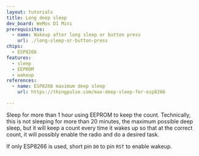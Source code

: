 ```yaml
---
layout: tutorials
title: Long deep sleep
dev_board: WeMos D1 Mini
prerequisites:
  - name: Wakeup after long sleep or button press
    url: ./long-sleep-or-button-press
chips:
  - ESP8266
features:
  - sleep
  - EEPROM
  - wakeup
references:
  - name: ESP8266 maximum deep sleep
    url: https://thingpulse.com/max-deep-sleep-for-esp8266

---
```


Sleep for more than 1 hour using EEPROM to keep the count. Technically, this is not sleeping for more than 20 minutes, the maximum possible deep sleep, but it will keep a count every time it wakes up so that at the correct count, it will possibly enable the radio and do a desired task.

If only ESP8266 is used, short pin `D0` to pin `RST` to enable wakeup.
